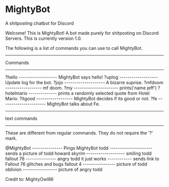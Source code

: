 # MightyBot
A shitposting chatbot for Discord

Welcome! This is MightyBot! A bot made purely for shitposting on Discord Servers. This is currently version 1.0.

The following is a list of commands you can use to call MightyBot.

______________
Commands
______________

?hello ------------------- MightyBot says hello!
?uplog ------------------- Update log for the bot.
?jojo -------------------- A bizarre suprise.
?mfdoom ------------------ mf doom.
?my ---------------------- prints('name jeff')
?hotelmario -------------- prints a randomly selected quote from Hotel Mario.
?itgood ------------------ MightyBot decides if its good or not.
?fe ---------------------- MightyBot talks about Fe.
______________
text commands
______________
These are different from regular commands. They do not require the '?' mark.

@MightyBot --------------- Pings MightyBot
todd --------------------- sends a picture of todd howard
skyrim ------------------- smiling todd
fallout 76 --------------- angry todd
it just works ------------ sends link to Fallout 76 glitches and bugs
fallout 4 ---------------- picture of todd
oblivion ----------------- picture of angry todd



Credit to: MightyOwl86
